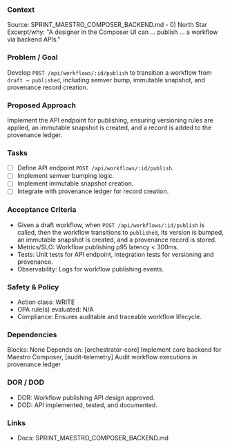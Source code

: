 ### Context
Source: SPRINT_MAESTRO_COMPOSER_BACKEND.md - 0) North Star
Excerpt/why: "A designer in the Composer UI can ... publish ... a workflow via backend APIs."

### Problem / Goal
Develop `POST /api/workflows/:id/publish` to transition a workflow from `draft → published`, including semver bump, immutable snapshot, and provenance record creation.

### Proposed Approach
Implement the API endpoint for publishing, ensuring versioning rules are applied, an immutable snapshot is created, and a record is added to the provenance ledger.

### Tasks
- [ ] Define API endpoint `POST /api/workflows/:id/publish`.
- [ ] Implement semver bumping logic.
- [ ] Implement immutable snapshot creation.
- [ ] Integrate with provenance ledger for record creation.

### Acceptance Criteria
- Given a draft workflow, when `POST /api/workflows/:id/publish` is called, then the workflow transitions to `published`, its version is bumped, an immutable snapshot is created, and a provenance record is stored.
- Metrics/SLO: Workflow publishing p95 latency < 300ms.
- Tests: Unit tests for API endpoint, integration tests for versioning and provenance.
- Observability: Logs for workflow publishing events.

### Safety & Policy
- Action class: WRITE
- OPA rule(s) evaluated: N/A
- Compliance: Ensures auditable and traceable workflow lifecycle.

### Dependencies
Blocks: None
Depends on: [orchestrator-core] Implement core backend for Maestro Composer, [audit-telemetry] Audit workflow executions in provenance ledger

### DOR / DOD
- DOR: Workflow publishing API design approved.
- DOD: API implemented, tested, and documented.

### Links
- Docs: SPRINT_MAESTRO_COMPOSER_BACKEND.md
